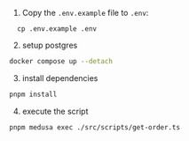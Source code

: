 1. Copy the `.env.example` file to `.env`:

```shell
  cp .env.example .env
```

2. setup postgres
```bash
docker compose up --detach
```

3. install dependencies
```bash
pnpm install
```

4. execute the script
```bash
pnpm medusa exec ./src/scripts/get-order.ts
```
